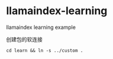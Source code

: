 # llamaindex-learning
llamaindex learning example



创建包的软连接
```shell
cd learn && ln -s ../custom .
```